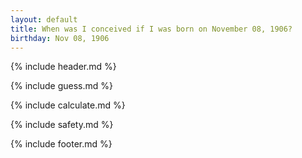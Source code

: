 ```yaml
---
layout: default
title: When was I conceived if I was born on November 08, 1906?
birthday: Nov 08, 1906
---
```


{% include header.md %}

{% include guess.md %}

{% include calculate.md %}

{% include safety.md %}

{% include footer.md %}



